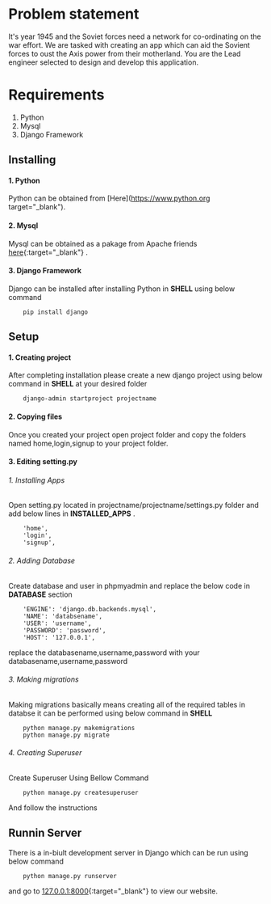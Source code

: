 Problem statement
=========
 It's year 1945 and the Soviet forces need a network for co-ordinating on the
war effort. We are tasked with creating an app which can aid the Sovient
forces to oust the Axis power from their motherland.
You are the Lead engineer selected to design and develop this application.

Requirements
======

1. Python
2. Mysql
3. Django Framework


Installing
------

#### 1. Python 

Python can be obtained from [Here](https://www.python.org target="_blank").
    
#### 2. Mysql

Mysql can be obtained as a pakage from Apache friends [here](https://www.apachefriends.org/download.html){:target="_blank"} .
    
#### 3. Django Framework
	
Django can be installed after installing Python in __SHELL__ using below command
    
```
	pip install django
```

Setup
---

#### 1. Creating project

After completing installation please create a new django project using below command in __SHELL__ at your desired folder

```
	django-admin startproject projectname
```

#### 2. Copying files

Once you created your project open project folder and copy the folders named home,login,signup to your project folder.

#### 3. Editing setting.py

###### 1. Installing Apps

Open setting.py located in projectname/projectname/settings.py folder and add below lines in __INSTALLED_APPS__ .

```
    'home',
    'login',
    'signup',
```

###### 2. Adding Database

Create database and user in phpmyadmin and replace the below code in __DATABASE__ section

```
    'ENGINE': 'django.db.backends.mysql',
    'NAME': 'databsename',
    'USER': 'username',
    'PASSWORD': 'password',
    'HOST': '127.0.0.1',
```

replace the databasename,username,password with your databasename,username,password

###### 3. Making migrations

Making migrations basically means creating all of the required tables in databse it can be performed using below command in __SHELL__

```
    python manage.py makemigrations
    python manage.py migrate
```

###### 4. Creating Superuser

Create Superuser Using Bellow Command

```
	python manage.py createsuperuser
```

And follow the instructions


Runnin Server
--------

There is a in-biult development server in Django which can be run using below command

```
	python manage.py runserver
```

and go to [127.0.0.1:8000](127.0.0.1:8000){:target="_blank"} to view our website.
